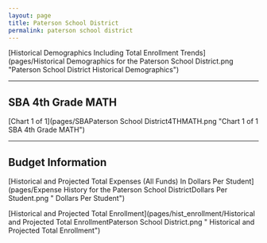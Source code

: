 ```yaml
---
layout: page
title: Paterson School District
permalink: paterson school district
---
```



[Historical Demographics Including Total Enrollment Trends](pages/Historical Demographics for the Paterson School District.png "Paterson School District Historical Demographics")

___

## SBA 4th Grade MATH

[Chart 1 of 1](pages/SBAPaterson School District4THMATH.png "Chart 1 of 1 SBA 4th Grade MATH")


___

## Budget Information

[Historical and Projected Total Expenses (All Funds) In Dollars Per Student](pages/Expense History for the Paterson School DistrictDollars Per Student.png " Dollars Per Student")

[Historical and Projected Total Enrollment](pages/hist_enrollment/Historical and Projected Total EnrollmentPaterson School District.png " Historical and Projected Total Enrollment")

